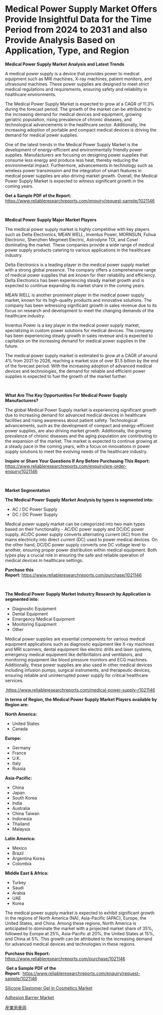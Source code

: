 <p><h1>Medical Power Supply Market Offers Provide Insightful Data for the Time Period from 2024 to 2031 and also Provide Analysis Based on Application, Type, and Region</h1></p><p><strong>Medical Power Supply Market Analysis and Latest Trends</strong></p>
<p><p>A medical power supply is a device that provides power to medical equipment such as MRI machines, X-ray machines, patient monitors, and ultrasound machines. These power supplies are designed to meet strict medical regulations and requirements, ensuring safety and reliability in healthcare environments.</p><p>The Medical Power Supply Market is expected to grow at a CAGR of 11.3% during the forecast period. The growth of the market can be attributed to the increasing demand for medical devices and equipment, growing geriatric population, rising prevalence of chronic diseases, and technological advancements in the healthcare sector. Additionally, the increasing adoption of portable and compact medical devices is driving the demand for medical power supplies.</p><p>One of the latest trends in the Medical Power Supply Market is the development of energy-efficient and environmentally friendly power supplies. Manufacturers are focusing on designing power supplies that consume less energy and produce less heat, thereby reducing the environmental impact. Furthermore, advancements in technology such as wireless power transmission and the integration of smart features in medical power supplies are also driving market growth. Overall, the Medical Power Supply Market is expected to witness significant growth in the coming years.</p></p>
<p><strong>Get a Sample PDF of the Report:&nbsp;</strong> <a href="https://www.reliableresearchreports.com/enquiry/request-sample/1021146">https://www.reliableresearchreports.com/enquiry/request-sample/1021146</a></p>
<p>&nbsp;</p>
<p><strong>Medical Power Supply Major Market Players</strong></p>
<p><p>The medical power supply market is highly competitive with key players such as Delta Electronics, MEAN WELL, Inventus Power, MORNSUN, Fuhua Electronic, Shenzhen Megmeet Electric, Astrodyne TDI, and Cosel dominating the market. These companies provide a wide range of medical power supply products catering to various applications in the healthcare industry.</p><p>Delta Electronics is a leading player in the medical power supply market with a strong global presence. The company offers a comprehensive range of medical power supplies that are known for their reliability and efficiency. Delta Electronics has been experiencing steady market growth and is expected to continue expanding its market share in the coming years.</p><p>MEAN WELL is another prominent player in the medical power supply market, known for its high-quality products and innovative solutions. The company has been witnessing significant growth in sales revenue due to its focus on research and development to meet the changing demands of the healthcare industry.</p><p>Inventus Power is a key player in the medical power supply market, specializing in custom power solutions for medical devices. The company has been experiencing steady growth in sales revenue and is expected to capitalize on the increasing demand for medical power supplies in the future.</p><p>The medical power supply market is estimated to grow at a CAGR of around 4% from 2021 to 2026, reaching a market size of over $1.5 billion by the end of the forecast period. With the increasing adoption of advanced medical devices and technologies, the demand for reliable and efficient power supplies is expected to fuel the growth of the market further.</p></p>
<p>&nbsp;</p>
<p><strong>What Are The Key Opportunities For Medical Power Supply Manufacturers?</strong></p>
<p><p>The global Medical Power Supply market is experiencing significant growth due to increasing demand for advanced medical devices in healthcare facilities and rising awareness about patient safety. Technological advancements, such as the development of compact and energy-efficient power supplies, are also driving market growth. Additionally, the growing prevalence of chronic diseases and the aging population are contributing to the expansion of the market. The market is expected to continue growing at a steady pace in the coming years, with a focus on innovations in power supply solutions to meet the evolving needs of the healthcare industry.</p></p>
<p><strong>Inquire or Share Your Questions If Any Before Purchasing This Report:</strong> <a href="https://www.reliableresearchreports.com/enquiry/pre-order-enquiry/1021146">https://www.reliableresearchreports.com/enquiry/pre-order-enquiry/1021146</a></p>
<p>&nbsp;</p>
<p><strong>Market Segmentation</strong></p>
<p><strong>The Medical Power Supply Market Analysis by types is segmented into:</strong></p>
<p><ul><li>AC / DC Power Supply</li><li>DC / DC Power Supply</li></ul></p>
<p><p>Medical power supply market can be categorized into two main types based on their functionality - AC/DC power supply and DC/DC power supply. AC/DC power supply converts alternating current (AC) from the mains electricity into direct current (DC) used to power medical devices. On the other hand, DC/DC power supply converts one DC voltage level to another, ensuring proper power distribution within medical equipment. Both types play a crucial role in ensuring the safe and reliable operation of medical devices in healthcare settings.</p></p>
<p><strong>Purchase this Report:&nbsp;</strong><a href="https://www.reliableresearchreports.com/purchase/1021146">https://www.reliableresearchreports.com/purchase/1021146</a></p>
<p>&nbsp;</p>
<p><strong>The Medical Power Supply Market Industry Research by Application is segmented into:</strong></p>
<p><ul><li>Diagnostic Equipment</li><li>Dental Equipment</li><li>Emergency Medical Equipment</li><li>Monitoring Equipment</li><li>Other</li></ul></p>
<p><p>Medical power supplies are essential components for various medical equipment applications such as diagnostic equipment like X-ray machines and MRI scanners, dental equipment like electric drills and laser systems, emergency medical equipment like defibrillators and ventilators, and monitoring equipment like blood pressure monitors and ECG machines. Additionally, these power supplies are also used in other medical devices including infusion pumps, surgical instruments, and therapeutic devices, ensuring reliable and uninterrupted power supply for critical healthcare services.</p></p>
<p><a href="https://www.reliableresearchreports.com/medical-power-supply-r1021146">&nbsp;https://www.reliableresearchreports.com/medical-power-supply-r1021146</a></p>
<p><strong>In terms of Region, the Medical Power Supply Market Players available by Region are:</strong></p>
<p>
    <p> <strong> North America: </strong>
        <ul>
            <li>United States</li>
            <li>Canada</li>
        </ul>
        </p> 
    <p> <strong> Europe: </strong>
        <ul>
            <li>Germany</li>
            <li>France</li>
            <li>U.K.</li>
            <li>Italy</li>
            <li>Russia</li>
        </ul>
        </p> 
    <p> <strong> Asia-Pacific: </strong>
        <ul>
            <li>China</li>
            <li>Japan</li>
            <li>South Korea</li>
            <li>India</li>
            <li>Australia</li>
            <li>China Taiwan</li>
            <li>Indonesia</li>
            <li>Thailand</li>
            <li>Malaysia</li>
        </ul>
        </p> 
    <p> <strong> Latin America: </strong>
        <ul>
            <li>Mexico</li>
            <li>Brazil</li>
            <li>Argentina Korea</li>
            <li>Colombia</li>
        </ul>
        </p> 
    <p> <strong> Middle East & Africa: </strong>
        <ul>
            <li>Turkey</li>
            <li>Saudi</li>
            <li>Arabia</li>
            <li>UAE</li>
            <li>Korea</li>
        </ul>
    </p>
    </p>
<p><p>The medical power supply market is expected to exhibit significant growth in the regions of North America (NA), Asia-Pacific (APAC), Europe, the United States, and China. Among these regions, North America is anticipated to dominate the market with a projected market share of 35%, followed by Europe at 25%, Asia-Pacific at 20%, the United States at 15%, and China at 5%. This growth can be attributed to the increasing demand for advanced medical devices and technologies in these regions.</p></p>
<p><strong>Purchase this Report: </strong><a href="https://www.reliableresearchreports.com/purchase/1021146">https://www.reliableresearchreports.com/purchase/1021146</a></p>
<p>&nbsp;<strong>Get a Sample PDF of the Report:&nbsp;&nbsp;</strong><a href="https://www.reliableresearchreports.com/enquiry/request-sample/1021146">https://www.reliableresearchreports.com/enquiry/request-sample/1021146</a></p>
<p><strong></strong></p>
<p><p><a href="https://issuu.com/reportprime-2/docs/silicone-elastomer-gel-in-cosmetics-market-size-20">Silicone Elastomer Gel in Cosmetics Market</a></p><p><a href="https://github.com/MyrtisWest1/Market-Research-Report-List-1/blob/main/adhesion-barrier-market.md">Adhesion Barrier Market</a></p><p><a href="https://github.com/deonnorth8/Market-Research-Report-List-1/blob/main/191496951148.md">産業用車両</a></p></p>